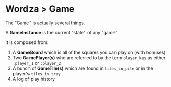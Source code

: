 # Wordza > Game

The "Game" is actually several things.

A **GameInstance** is the current "state" of any "game"

It is composed from:

1. A **GameBoard** which is all of the squares you can play on (with bonuses)
2. Two **GamePlayer(s)** who are referred to by the term `player_key` as either `:player_1` or `:player_2`
3. A bunch of **GameTile(s)** which are found in `tiles_in_pile` or in the player's `tiles_in_tray`
4. A log of play history


